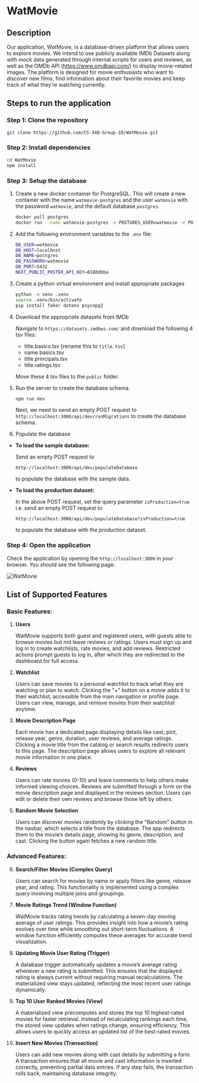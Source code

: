 # WatMovie

## Description

Our application, WatMovie, is a database-driven platform that allows users to explore movies. We intend to use publicly available IMDb Datasets along with mock data generated through internal scripts for users and reviews, as well as the OMDb API (https://www.omdbapi.com/) to display movie-related images. The platform is designed for movie enthusiasts who want to discover new films, find information about their favorite movies and keep track of what they’re watching currently.

## Steps to run the application

### Step 1: Clone the repository

```bash
git clone https://github.com/CS-348-Group-10/WatMovie.git
```

### Step 2: Install dependencies

```bash
cd WatMovie
npm install
```

### Step 3: Setup the database

1. Create a new docker container for PostgreSQL. This will create a new container with the name `watmovie-postgres` and the user `watmovie` with the password `watmovie`, and the default database `postgres`.

    ```bash
    docker pull postgres
    docker run --name watmovie-postgres -e POSTGRES_USER=watmovie -e POSTGRES_PASSWORD=watmovie -p 5432:5432 -d postgres
    ```

2. Add the following environment variables to the `.env` file:

    ```bash
    DB_USER=watmovie
    DB_HOST=localhost
    DB_NAME=postgres
    DB_PASSWORD=watmovie
    DB_PORT=5432
    NEXT_PUBLIC_POSTER_API_KEY=8180dbba
    ```

3. Create a python virtual environment and install appropriate packages
    ```bash
    python -m venv .venv
    source .venv/bin/activate
    pip install faker dotenv psycopg2
    ```


4. Download the appropriate datasets from IMDb

    Navigate to `https://datasets.imdbws.com/` and download the following 4 tsv files:
    - title.basics.tsv [rename this to `title.tsv`]
    - name.basics.tsv
    - title.principals.tsv
    - title.ratings.tsv

    Move these 4 tsv files to the `public` folder.

4. Run the server to create the database schema.

    ```bash
    npm run dev
    ```

    Next, we need to send an empty POST request to `http://localhost:3000/api/dev/runMigrations` to create the database schema.

5. Populate the database

- **To load the sample database:**
    
    Send an empty POST request to 
    
    `http://localhost:3000/api/dev/populateDatabase` 
    
    to populate the database with the sample data.

- **To load the production dataset:**
    
    In the above POST request, set the query parameter `isProduction=true` i.e. send an empty POST request to 
    
    `http://localhost:3000/api/dev/populateDatabase?isProduction=true` 
    
    to populate the database with the production dataset.

### Step 4: Open the application

Check the application by opening the `http://localhost:3000` in your browser. You should see the following page:

![WatMovie](public/m3_homepage.png)

## List of Supported Features

### Basic Features:

1. **Users** 

    WatMovie supports both guest and registered users, with guests able to browse movies but not leave reviews or ratings. Users must sign up and log in to create watchlists, rate movies, and add reviews. Restricted actions prompt guests to log in, after which they are redirected to the dashboard for full access.

2. **Watchlist**
    
    Users can save movies to a personal watchlist to track what they are watching or plan to watch. Clicking the "+" button on a movie adds it to their watchlist, accessible from the main navigation or profile page. Users can view, manage, and remove movies from their watchlist anytime.

3. **Movie Description Page**
    
    Each movie has a dedicated page displaying details like cast, plot, release year, genre, duration, user reviews, and average ratings. Clicking a movie title from the catalog or search results redirects users to this page. The description page allows users to explore all relevant movie information in one place.

4. **Reviews**
    
    Users can rate movies (0-10) and leave comments to help others make informed viewing choices. Reviews are submitted through a form on the movie description page and displayed in the reviews section. Users can edit or delete their own reviews and browse those left by others.

5. **Random Movie Selection**
    
    Users can discover movies randomly by clicking the "Random" button in the navbar, which selects a title from the database. The app redirects them to the movie’s details page, showing its genre, description, and cast. Clicking the button again fetches a new random title.

### Advanced Features:

6. **Search/Filter Movies (Complex Query)**
    
    Users can search for movies by name or apply filters like genre, release year, and rating. This functionality is implemented using a complex query involving multiple joins and groupings.

7. **Movie Ratings Trend (Window Function)**
    
    WatMovie tracks rating trends by calculating a seven-day moving average of user ratings. This provides insight into how a movie’s rating evolves over time while smoothing out short-term fluctuations. A window function efficiently computes these averages for accurate trend visualization.

8. **Updating Movie User Rating (Trigger)**
    
    A database trigger automatically updates a movie’s average rating whenever a new rating is submitted. This ensures that the displayed rating is always current without requiring manual recalculations. The materialized view stays updated, reflecting the most recent user ratings dynamically.

9. **Top 10 User Ranked Movies (View)**
    
    A materialized view precomputes and stores the top 10 highest-rated movies for faster retrieval. Instead of recalculating rankings each time, the stored view updates when ratings change, ensuring efficiency. This allows users to quickly access an updated list of the best-rated movies.

10. **Insert New Movies (Transaction)**
    
    Users can add new movies along with cast details by submitting a form. A transaction ensures that all movie and cast information is inserted correctly, preventing partial data entries. If any step fails, the transaction rolls back, maintaining database integrity.
